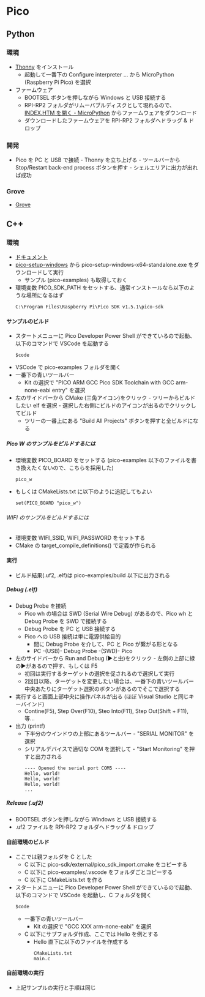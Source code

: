 # Pico

## Python
### 環境
- [Thonny](https://thonny.org/) をインストール
    - 起動して一番下の Configure interpreter ... から MicroPython (Raspberry Pi Pico) を選択
- ファームウェア
    - BOOTSEL ボタンを押しながら Windows と USB 接続する
    - RPI-RP2 フォルダがリムーバブルディスクとして現れるので、[INDEX.HTM を開く - MicroPython](https://www.raspberrypi.com/documentation/microcontrollers/micropython.html)  からファームウェアをダウンロード
    - ダウンロードしたファームウェアを RPI-RP2 フォルダへドラッグ & ドロップ
<!--
- ライブラリ
    - [16x2 LCD Library](http://47.106.166.129/Embeded/pico-micropython-grove/blob/master/I2C/lcd1602.py)
        - Thonny から Save as で Pico へコピーしておく
    - [Temperature Humidity Sensor Library](http://47.106.166.129/Embeded/pico-micropython-grove/blob/master/I2C/dht20.py)
         - Thonny から Save as で Pico へコピーしておく
-->
<!--
    - [Temperature Humidity Sensor Library](http://47.106.166.129/Embeded/pico-micropython-grove/blob/master/Digital/dht11.py)
         - Thonny から Save as で Pico へコピーしておく
-->
### 開発
- Pico を PC と USB で接続 - Thonny を立ち上げる - ツールバーから Stop/Restart back-end process ボタンを押す - シェルエリアに出力が出れば成功

### Grove
- [Grove](https://files.seeedstudio.com/wiki/Grove_Shield_for_Pi_Pico_V1.0/Begiinner%27s-Guide-for-Raspberry-Pi-Pico.pdf
)

## C++
### 環境
- [ドキュメント](https://www.raspberrypi.com/documentation/microcontrollers/c_sdk.html)
- [pico-setup-windows](https://github.com/raspberrypi/pico-setup-windows) から pico-setup-windows-x64-standalone.exe をダウンロードして実行
    - サンプル (pico-examples) も取得しておく
- 環境変数 PICO_SDK_PATH をセットする、通常インストールなら以下のような場所になるはず
    ~~~
    C:\Program Files\Raspberry Pi\Pico SDK v1.5.1\pico-sdk
    ~~~

#### サンプルのビルド
- スタートメニューに Pico Developer Power Shell ができているので起動、以下のコマンドで VSCode を起動する
    ~~~
    $code
    ~~~
- VSCode で pico-examples フォルダを開く
- 一番下の青いツールバー
    - Kit の選択で "PICO ARM GCC Pico SDK Toolchain with GCC arm-none-eabi entry" を選択
- 左のサイドバーから CMake (三角アイコン)をクリック - ツリーからビルドしたい elf を選択 - 選択した右側にビルドのアイコンが出るのでクリックしてビルド
    - ツリーの一番上にある "Build All Projects" ボタンを押すと全ビルドになる

##### Pico W のサンプルをビルドするには
- 環境変数 PICO_BOARD をセットする (pico-examples 以下のファイルを書き換えたくないので、こちらを採用した)
    ~~~
    pico_w
    ~~~
- もしくは CMakeLists.txt に以下のように追記してもよい
    ~~~
    set(PICO_BOARD "pico_w")
    ~~~
###### WIFI のサンプルをビルドするには
- 環境変数 WIFI_SSID, WIFI_PASSWORD をセットする
- CMake の target_compile_definitions() で定義が作られる

#### 実行
- ビルド結果(.uf2, .elf)は pico-examples/build 以下に出力される
##### Debug (.elf)
- Debug Probe を接続
    - Pico wh の場合は SWD (Serial Wire Debug) があるので、Pico wh と Debug Probe を SWD で接続する
    - Debug Probe を PC と USB 接続する
    - Pico への USB 接続は単に電源供給目的
        - 間に Debug Probe を介して、PC と Pico が繋がる形となる
        - PC -(USB)- Debug Probe -(SWD)- Pico
- 左のサイドバーから Run and Debug (▶と虫)をクリック - 左側の上部に緑の▶があるので押す、もしくは F5
    - 初回は実行するターゲットの選択を促されるので選択して実行
    - 2回目以降、ターゲットを変更したい場合は、一番下の青いツールバー中央あたりにターゲット選択のボタンがあるのでそこで選択する
- 実行すると画面上部中央に操作パネルが出る (ほぼ Visual Studio と同じキーバインド)
    - Contine(F5), Step Over(F10), Steo Into(F11), Step Out(Shift + F11), 等...
- 出力 (printf)
    - 下半分のウインドウの上部にあるツールバー - "SERIAL MONITOR" を選択
    - シリアルデバイスで適切な COM を選択して - "Start Monitoring" を押すと出力される
        ~~~
        ---- Opened the serial port COM5 ----
        Hello, world!
        Hello, world!
        Hello, world!
        ...
        ~~~
##### Release (.uf2)
- BOOTSEL ボタンを押しながら Windows と USB 接続する
- .uf2 ファイルを RPI-RP2 フォルダへドラッグ & ドロップ

#### 自前環境のビルド 
- ここでは親フォルダを C とした
    - C 以下に pico-sdk/external/pico_sdk_import.cmake をコピーする
    - C 以下に pico-examples/.vscode をフォルダごとコピーする
    - C 以下に CMakeLists.txt を作る
- スタートメニューに Pico Developer Power Shell ができているので起動、以下のコマンドで VSCode を起動し、C フォルダを開く
    ~~~
    $code
    ~~~
    - 一番下の青いツールバー
        - Kit の選択で "GCC XXX arm-none-eabi" を選択
    - C 以下にサブフォルダ作成、ここでは Hello を例とする
        - Hello 直下に以下のファイルを作成する
            ~~~
            CMakeLists.txt
            main.c
            ~~~
#### 自前環境の実行
- 上記サンプルの実行と手順は同じ

